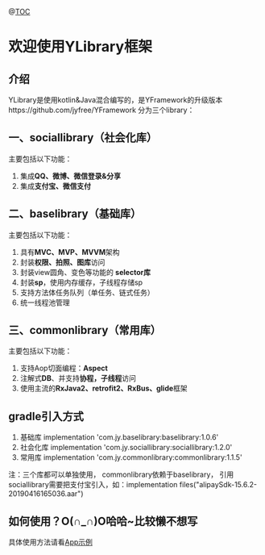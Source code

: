 @[TOC](YLibrary框架)

# 欢迎使用YLibrary框架


## 介绍

YLibrary是使用kotlin&Java混合编写的，是YFramework的升级版本https://github.com/jyfree/YFramework
分为三个library：

## 一、sociallibrary（社会化库）

主要包括以下功能：
 1. 集成**QQ、微博、微信登录&分享**
 2. 集成**支付宝、微信支付**

## 二、baselibrary（基础库）

主要包括以下功能：
 1. 具有**MVC、MVP、MVVM**架构
 2. 封装**权限、拍照、图库**访问
 3. 封装view圆角、变色等功能的 **selector库**
 4. 封装**sp**，使用内存缓存，子线程存储sp
 5. 支持方法体任务队列（单任务、链式任务）
 6. 统一线程池管理

## 三、commonlibrary（常用库）

主要包括以下功能：
 1. 支持Aop切面编程：**Aspect**
 2. 注解式**DB**、并支持**协程，子线程**访问
 3. 使用主流的**RxJava2、retrofit2、RxBus、glide**框架

## gradle引入方式
 1. 基础库 implementation 'com.jy.baselibrary:baselibrary:1.0.6'
 2. 社会化库 implementation 'com.jy.sociallibrary:sociallibrary:1.2.0'
 3. 常用库 implementation 'com.jy.commonlibrary:commonlibrary:1.1.5'

注：三个库都可以单独使用， commonlibrary依赖于baselibrary， 引用sociallibrary需要把支付宝引入，如：implementation files("alipaySdk-15.6.2-20190416165036.aar")

## 如何使用？O(∩_∩)O哈哈~比较懒不想写

具体使用方法请看[App示例](https://github.com/jyfree/YLibrary/tree/master/app)



